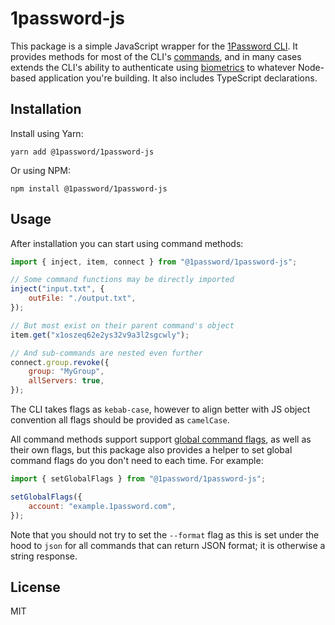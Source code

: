# 1password-js

This package is a simple JavaScript wrapper for the [1Password CLI](https://developer.1password.com/docs/cli). It provides methods for most of the CLI's [commands](https://developer.1password.com/docs/cli/reference), and in many cases extends the CLI's ability to authenticate using [biometrics](https://developer.1password.com/docs/cli/about-biometric-unlock) to whatever Node-based application you're building. It also includes TypeScript declarations.

## Installation

Install using Yarn:

```shell
yarn add @1password/1password-js
```

Or using NPM:

```shell
npm install @1password/1password-js
```

## Usage

After installation you can start using command methods:

```js
import { inject, item, connect } from "@1password/1password-js";

// Some command functions may be directly imported
inject("input.txt", {
	outFile: "./output.txt",
});

// But most exist on their parent command's object
item.get("x1oszeq62e2ys32v9a3l2sgcwly");

// And sub-commands are nested even further
connect.group.revoke({
	group: "MyGroup",
	allServers: true,
});
```

The CLI takes flags as `kebab-case`, however to align better with JS object convention all flags should be provided as `camelCase`.

All command methods support support [global command flags](https://developer.1password.com/docs/cli/reference#global-flags), as well as their own flags, but this package also provides a helper to set global command flags do you don't need to each time. For example:

```js
import { setGlobalFlags } from "@1password/1password-js";

setGlobalFlags({
	account: "example.1password.com",
});
```

Note that you should not try to set the `--format` flag as this is set under the hood to `json` for all commands that can return JSON format; it is otherwise a string response.

## License

MIT
